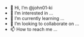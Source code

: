 - 👋 Hi, I’m @john01-ki
- 👀 I’m interested in ...
- 🌱 I’m currently learning ...
- 💞️ I’m looking to collaborate on ...
- 📫 How to reach me ...

<!---
john01-ki/john01-ki is a ✨ special ✨ repository because its `README.md` (this file) appears on your GitHub profile.
You can click the Preview link to take a look at your changes.
--->
